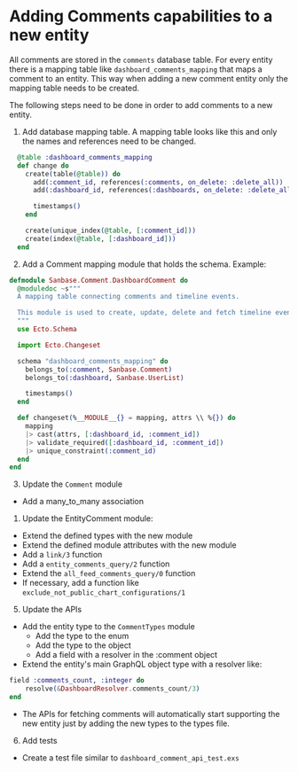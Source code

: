 # Adding Comments capabilities to a new entity

All comments are stored in the `comments` database table.
For every entity there is a mapping table like `dashboard_comments_mapping` that
maps a comment to an entity. This way when adding a new comment entity only the
mapping table needs to be created.

The following steps need to be done in order to add comments to a new entity.

1. Add database mapping table. A mapping table looks like this and only the
   names and references need to be changed.
```elixir
  @table :dashboard_comments_mapping
  def change do
    create(table(@table)) do
      add(:comment_id, references(:comments, on_delete: :delete_all))
      add(:dashboard_id, references(:dashboards, on_delete: :delete_all))

      timestamps()
    end

    create(unique_index(@table, [:comment_id]))
    create(index(@table, [:dashboard_id]))
  end
```

2. Add a Comment mapping module that holds the schema. Example:
```elixir
defmodule Sanbase.Comment.DashboardComment do
  @moduledoc ~s"""
  A mapping table connecting comments and timeline events.

  This module is used to create, update, delete and fetch timeline events comments.
  """
  use Ecto.Schema

  import Ecto.Changeset

  schema "dashboard_comments_mapping" do
    belongs_to(:comment, Sanbase.Comment)
    belongs_to(:dashboard, Sanbase.UserList)

    timestamps()
  end

  def changeset(%__MODULE__{} = mapping, attrs \\ %{}) do
    mapping
    |> cast(attrs, [:dashboard_id, :comment_id])
    |> validate_required([:dashboard_id, :comment_id])
    |> unique_constraint(:comment_id)
  end
end
```

3. Update the `Comment` module
- Add a many_to_many association

1. Update the EntityComment module:
- Extend the defined types with the new module
- Extend the defined module attributes with the new module
- Add a `link/3` function 
- Add a `entity_comments_query/2` function
- Extend the `all_feed_comments_query/0` function
- If necessary, add a function like `exclude_not_public_chart_configurations/1`

5. Update the APIs
- Add the entity type to the `CommentTypes` module
  - Add the type to the enum
  - Add the type to the object
  - Add a field with a resolver in the :comment object
- Extend the entity's main GraphQL object type with a resolver like:
```elixir
field :comments_count, :integer do
    resolve(&DashboardResolver.comments_count/3)
end
```
- The APIs for fetching comments will automatically start supporting the new entity
  just by adding the new types to the types file.

6. Add tests
- Create a test file similar to `dashboard_comment_api_test.exs`